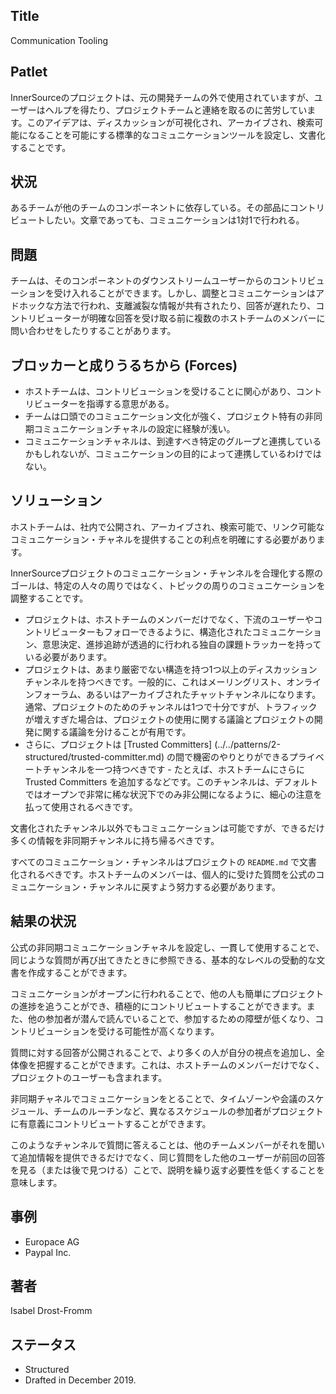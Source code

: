 ## Title

Communication Tooling

## Patlet

InnerSourceのプロジェクトは、元の開発チームの外で使用されていますが、ユーザーはヘルプを得たり、プロジェクトチームと連絡を取るのに苦労しています。このアイデアは、ディスカッションが可視化され、アーカイブされ、検索可能になることを可能にする標準的なコミュニケーションツールを設定し、文書化することです。

## 状況

あるチームが他のチームのコンポーネントに依存している。その部品にコントリビュートしたい。文章であっても、コミュニケーションは1対1で行われる。

## 問題

チームは、そのコンポーネントのダウンストリームユーザーからのコントリビューションを受け入れることができます。しかし、調整とコミュニケーションはアドホックな方法で行われ、支離滅裂な情報が共有されたり、回答が遅れたり、コントリビューターが明確な回答を受け取る前に複数のホストチームのメンバーに問い合わせをしたりすることがあります。

## ブロッカーと成りうるちから (Forces)

* ホストチームは、コントリビューションを受けることに関心があり、コントリビューターを指導する意思がある。
* チームは口頭でのコミュニケーション文化が強く、プロジェクト特有の非同期コミュニケーションチャネルの設定に経験が浅い。
* コミュニケーションチャネルは、到達すべき特定のグループと連携しているかもしれないが、コミュニケーションの目的によって連携しているわけではない。

## ソリューション

ホストチームは、社内で公開され、アーカイブされ、検索可能で、リンク可能なコミュニケーション・チャネルを提供することの利点を明確にする必要があります。

InnerSourceプロジェクトのコミュニケーション・チャンネルを合理化する際のゴールは、特定の人々の周りではなく、トピックの周りのコミュニケーションを調整することです。

* プロジェクトは、ホストチームのメンバーだけでなく、下流のユーザーやコントリビューターもフォローできるように、構造化されたコミュニケーション、意思決定、進捗追跡が透過的に行われる独自の課題トラッカーを持っている必要があります。
* プロジェクトは、あまり厳密でない構造を持つ1つ以上のディスカッションチャンネルを持つべきです。一般的に、これはメーリングリスト、オンラインフォーラム、あるいはアーカイブされたチャットチャンネルになります。通常、プロジェクトのためのチャンネルは1つで十分ですが、トラフィックが増えすぎた場合は、プロジェクトの使用に関する議論とプロジェクトの開発に関する議論を分けることが有用です。
* さらに、プロジェクトは [Trusted Committers] (../../patterns/2-structured/trusted-committer.md) の間で機密のやりとりができるプライベートチャンネルを一つ持つべきです - たとえば、ホストチームにさらに Trusted Committers を追加するなどです。このチャンネルは、デフォルトではオープンで非常に稀な状況下でのみ非公開になるように、細心の注意を払って使用されるべきです。

文書化されたチャンネル以外でもコミュニケーションは可能ですが、できるだけ多くの情報を非同期チャンネルに持ち帰るべきです。

すべてのコミュニケーション・チャンネルはプロジェクトの `README.md` で文書化されるべきです。ホストチームのメンバーは、個人的に受けた質問を公式のコミュニケーション・チャンネルに戻すよう努力する必要があります。

## 結果の状況

公式の非同期コミュニケーションチャネルを設定し、一貫して使用することで、同じような質問が再び出てきたときに参照できる、基本的なレベルの受動的な文書を作成することができます。

コミュニケーションがオープンに行われることで、他の人も簡単にプロジェクトの進捗を追うことができ、積極的にコントリビュートすることができます。また、他の参加者が潜んで読んでいることで、参加するための障壁が低くなり、コントリビューションを受ける可能性が高くなります。

質問に対する回答が公開されることで、より多くの人が自分の視点を追加し、全体像を把握することができます。これは、ホストチームのメンバーだけでなく、プロジェクトのユーザーも含まれます。

非同期チャネルでコミュニケーションをとることで、タイムゾーンや会議のスケジュール、チームのルーチンなど、異なるスケジュールの参加者がプロジェクトに有意義にコントリビュートすることができます。

このようなチャンネルで質問に答えることは、他のチームメンバーがそれを聞いて追加情報を提供できるだけでなく、同じ質問をした他のユーザーが前回の回答を見る（または後で見つける）ことで、説明を繰り返す必要性を低くすることを意味します。

## 事例

* Europace AG
* Paypal Inc.

## 著者

Isabel Drost-Fromm

## ステータス

* Structured
* Drafted in December 2019.
